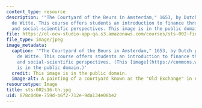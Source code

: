 ```yaml
---
content_type: resource
description: '"The Courtyard of the Beurs in Amsterdam," 1653, by Dutch painter Emanuel
  de Witte. This course offers students an introduction to finance through historical
  and social-scientific perspectives. This image is in the public domain.'
file: https://ol-ocw-studio-app-qa.s3.amazonaws.com/courses/sts-002-finance-and-society-spring-2016/878c0d0e759db6f2712e9da134e08be2_sts-002s16-th.jpg
file_type: image/jpeg
image_metadata:
  caption: '"The Courtyard of the Beurs in Amsterdam," 1653, by Dutch painter Emanuel
    de Witte. This course offers students an introduction to finance through historical
    and social-scientific perspectives. (This [image](https://commons.wikimedia.org/wiki/File:Emanuel_de_Witte_-_The_Courtyard_of_the_Old_Exchange_in_Amsterdam_-_WGA25798.jpg)
    is in the public domain.)'
  credit: This image is in the public domain.
  image-alt: A painting of a courtyard known as the "Old Exchange" in Amsterdam.
resourcetype: Image
title: sts-002s16-th.jpg
uid: 878c0d0e-759d-b6f2-712e-9da134e08be2
---
```

